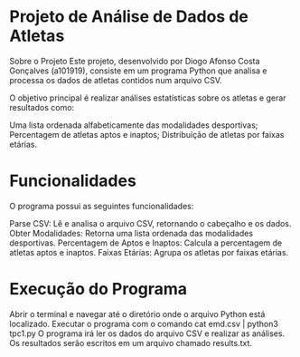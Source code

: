 # Projeto de Análise de Dados de Atletas
Sobre o Projeto
Este projeto, desenvolvido por Diogo Afonso Costa Gonçalves (a101919), consiste em um programa Python que analisa e processa os dados de atletas contidos num arquivo CSV.

O objetivo principal é realizar análises estatísticas sobre os atletas e gerar resultados como:

Uma lista ordenada alfabeticamente das modalidades desportivas;
Percentagem de atletas aptos e inaptos;
Distribuição de atletas por faixas etárias.

# Funcionalidades
O programa possui as seguintes funcionalidades:

Parse CSV: Lê e analisa o arquivo CSV, retornando o cabeçalho e os dados.
Obter Modalidades: Retorna uma lista ordenada das modalidades desportivas.
Percentagem de Aptos e Inaptos: Calcula a percentagem de atletas aptos e inaptos.
Faixas Etárias: Agrupa os atletas por faixas etárias.

# Execução do Programa
Abrir o terminal e navegar até o diretório onde o arquivo Python está localizado.
Executar o programa com o comando cat emd.csv | python3 tpc1.py
O programa irá ler os dados do arquivo CSV e realizar as análises.
Os resultados serão escritos em um arquivo chamado results.txt.
